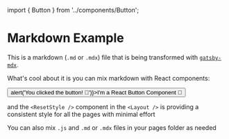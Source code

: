 <!-- @format -->

import { Button } from '../components/Button';

# Markdown Example

This is a markdown (`.md` or `.mdx`) file that is being transformed with [`gatsby-mdx`](https://gatsby-mdx.netlify.com/).

What's cool about it is you can mix markdown with React components:

<p>
  <Button onClick={() => alert('You clicked the button! 🍪')}>I'm a React Button Component 🙌</Button>
</p>

and the `<ResetStyle />` component in the `<Layout />` is providing a consistent style for all the pages with minimal effort

You can also mix `.js` and `.md` or `.mdx` files in your pages folder as needed
